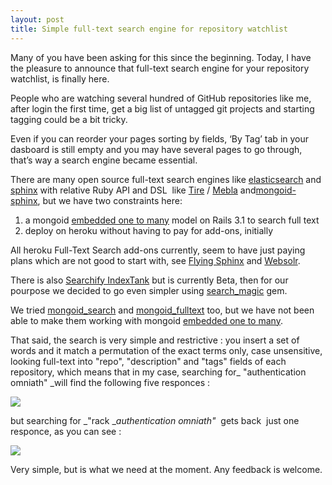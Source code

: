 ```yaml
--- 
layout: post 
title: Simple full-text search engine for repository watchlist 
--- 
```


Many of you have been asking for this since the beginning. Today, I have the
pleasure to announce that full-text search engine for your repository
watchlist, is finally here.


People who are watching several hundred of GitHub repositories like me, after
login the first time, get a big list of untagged git projects and starting
tagging could be a bit tricky.


Even if you can reorder your pages sorting by fields, ‘By Tag’ tab in your
dasboard is still empty and you may have several pages to go through, that’s
way a search engine became essential.

There are many open source full-text search engines like
[elasticsearch](http://www.elasticsearch.org/) and
[sphinx](http://sphinxsearch.com/) with relative Ruby API and DSL  like
[Tire](http://karmi.github.com/tire/) /
[Mebla](https://github.com/cousine/mebla) and[mongoid-
sphinx](https://github.com/redbeard-tech/mongoid-sphinx), but we have two
constraints here:

  1. a mongoid [embedded one to many](http://mongoid.org/docs/relations/embedded/1-n.html) model on Rails 3.1 to search full text
  2. deploy on heroku without having to pay for add-ons, initially

All heroku Full-Text Search add-ons currently, seem to have just paying plans
which are not good to start with, see [Flying
Sphinx](http://addons.heroku.com/flying_sphinx) and
[Websolr](http://addons.heroku.com/websolr).

There is also [Searchify IndexTank](http://addons.heroku.com/searchify) but is
currently Beta, then for our pourpose we decided to go even simpler using
[search_magic](https://github.com/joshuabowers/search_magic) gem.

We tried [mongoid_search](https://github.com/mauriciozaffari/mongoid_search)
and [mongoid_fulltext](https://github.com/aaw/mongoid_fulltext) too, but we
have not been able to make them working with mongoid [embedded one to
many](http://mongoid.org/docs/relations/embedded/1-n.html).

That said, the search is very simple and restrictive : you insert a set of
words and it match a permutation of the exact terms only, case unsensitive,
looking full-text into "repo", "description" and "tags" fields  of each
repository, which means that in my case, searching for_ "authentication
omniath" _will find the following five responces :


![](http://gitwatcher.com/blog/img/full_text_search.png)


but searching for _"rack __authentication omniath"_  gets back  just one
responce, as you can see :


![](http://gitwatcher.com/blog/img/full_text_search_result.png)


Very simple, but is what we need at the moment. Any feedback is welcome.

